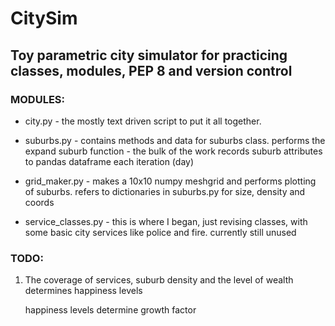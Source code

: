 # CitySim
## Toy parametric city simulator for practicing classes, modules, PEP 8 and version control

### MODULES:
+ city.py - the mostly text driven script to put it all together.
    
+ suburbs.py - contains methods and data for suburbs class.
    performs the expand suburb function - the bulk of the work
    records suburb attributes to pandas dataframe each iteration (day)

+ grid_maker.py - makes a 10x10 numpy meshgrid and performs plotting of suburbs.
    refers to dictionaries in suburbs.py for size, density and coords

+ service_classes.py - this is where I began, just revising classes, with some basic city services like police and fire.
    currently still unused

### TODO:
1. The coverage of services, suburb density and the level of wealth determines happiness levels

    happiness levels determine growth factor

